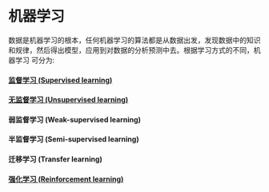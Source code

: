 # 机器学习

数据是机器学习的根本，任何机器学习的算法都是从数据出发，发现数据中的知识和规律，然后得出模型，应用到对数据的分析预测中去。根据学习方式的不同，机器学习 可分为:  
#### [监督学习 (Supervised learning)](supervised-learning/index.md)  
#### [无监督学习 (Unsupervised learning)](unsupervised-learning/index.md)  
#### 弱监督学习 (Weak-supervised learning)  
#### 半监督学习 (Semi-supervised learning)  
#### 迁移学习 (Transfer learning)  
#### [强化学习 (Reinforcement learning)]()  

